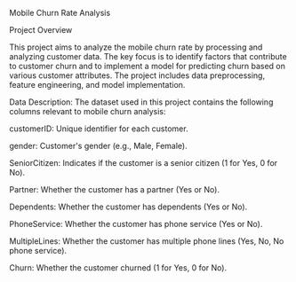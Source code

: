 Mobile Churn Rate Analysis

Project Overview

This project aims to analyze the mobile churn rate by processing and analyzing customer data. The key focus is to identify factors that contribute to customer churn and to implement a model for predicting churn based on various customer attributes. The project includes data preprocessing, feature engineering, and model implementation.

Data Description:
The dataset used in this project contains the following columns relevant to mobile churn analysis:

customerID: Unique identifier for each customer.

gender: Customer's gender (e.g., Male, Female).

SeniorCitizen: Indicates if the customer is a senior citizen (1 for Yes, 0 for No).

Partner: Whether the customer has a partner (Yes or No).

Dependents: Whether the customer has dependents (Yes or No).

PhoneService: Whether the customer has phone service (Yes or No).

MultipleLines: Whether the customer has multiple phone lines (Yes, No, No phone service).

Churn: Whether the customer churned (1 for Yes, 0 for No).
